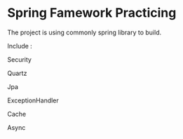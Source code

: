 # Spring Famework Practicing

The project is using commonly spring library to build.

Include :

Security

Quartz

Jpa

ExceptionHandler

Cache

Async
